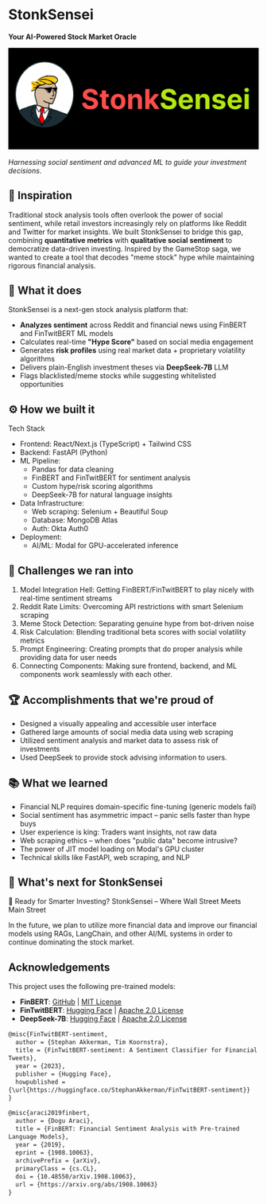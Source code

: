 # StonkSensei

**Your AI-Powered Stock Market Oracle**

![Banner](stonksensei/public/Banner.png)

_Harnessing social sentiment and advanced ML to guide your investment decisions._

## 📖 Inspiration

Traditional stock analysis tools often overlook the power of social sentiment, while retail investors increasingly rely on platforms like Reddit and Twitter for market insights. We built StonkSensei to bridge this gap, combining **quantitative metrics** with **qualitative social sentiment** to democratize data-driven investing. Inspired by the GameStop saga, we wanted to create a tool that decodes "meme stock" hype while maintaining rigorous financial analysis.

## 🚀 What it does

StonkSensei is a next-gen stock analysis platform that:

- **Analyzes sentiment** across Reddit and financial news using FinBERT and FinTwitBERT ML models
- Calculates real-time **"Hype Score"** based on social media engagement
- Generates **risk profiles** using real market data + proprietary volatility algorithms
- Delivers plain-English investment theses via **DeepSeek-7B** LLM
- Flags blacklisted/meme stocks while suggesting whitelisted opportunities

## ⚙️ How we built it

Tech Stack

- Frontend: React/Next.js (TypeScript) + Tailwind CSS
- Backend: FastAPI (Python)
- ML Pipeline:
  - Pandas for data cleaning
  - FinBERT and FinTwitBERT for sentiment analysis
  - Custom hype/risk scoring algorithms
  - DeepSeek-7B for natural language insights
- Data Infrastructure:
  - Web scraping: Selenium + Beautiful Soup
  - Database: MongoDB Atlas
  - Auth: Okta Auth0
- Deployment:
  - AI/ML: Modal for GPU-accelerated inference

## 🧗 Challenges we ran into

1. Model Integration Hell: Getting FinBERT/FinTwitBERT to play nicely with real-time sentiment streams
2. Reddit Rate Limits: Overcoming API restrictions with smart Selenium scraping
3. Meme Stock Detection: Separating genuine hype from bot-driven noise
4. Risk Calculation: Blending traditional beta scores with social volatility metrics
5. Prompt Engineering: Creating prompts that do proper analysis while providing data for user needs
6. Connecting Components: Making sure frontend, backend, and ML components work seamlessly with each other.

## 🏆 Accomplishments that we're proud of

- Designed a visually appealing and accessible user interface
- Gathered large amounts of social media data using web scraping
- Utilized sentiment analysis and market data to assess risk of investments
- Used DeepSeek to provide stock advising information to users.

## 📚 What we learned

- Financial NLP requires domain-specific fine-tuning (generic models fail)
- Social sentiment has asymmetric impact – panic sells faster than hype buys
- User experience is king: Traders want insights, not raw data
- Web scraping ethics – when does "public data" become intrusive?
- The power of JIT model loading on Modal's GPU cluster
- Technical skills like FastAPI, web scraping, and NLP

## 🔮 What's next for StonkSensei

🚀 Ready for Smarter Investing?
StonkSensei – Where Wall Street Meets Main Street

In the future, we plan to utilize more financial data and improve our financial models using RAGs, LangChain, and other AI/ML systems in order to continue dominating the stock market.

## Acknowledgements

This project uses the following pre-trained models:

- **FinBERT**: [GitHub](https://github.com/ProsusAI/finBERT) | [MIT License](https://opensource.org/licenses/MIT)
- **FinTwitBERT**: [Hugging Face](https://huggingface.co/StephanAkkerman/FinTwitBERT-sentiment) | [Apache 2.0 License](https://www.apache.org/licenses/LICENSE-2.0)
- **DeepSeek-7B**: [Hugging Face](https://huggingface.co/deepseek-ai/deepseek-llm-7b-chat) | [Apache 2.0 License](https://www.apache.org/licenses/LICENSE-2.0)

```
@misc{FinTwitBERT-sentiment,
  author = {Stephan Akkerman, Tim Koornstra},
  title = {FinTwitBERT-sentiment: A Sentiment Classifier for Financial Tweets},
  year = {2023},
  publisher = {Hugging Face},
  howpublished = {\url{https://huggingface.co/StephanAkkerman/FinTwitBERT-sentiment}}
}
```

```
@misc{araci2019finbert,
  author = {Dogu Araci},
  title = {FinBERT: Financial Sentiment Analysis with Pre-trained Language Models},
  year = {2019},
  eprint = {1908.10063},
  archivePrefix = {arXiv},
  primaryClass = {cs.CL},
  doi = {10.48550/arXiv.1908.10063},
  url = {https://arxiv.org/abs/1908.10063}
}
```
